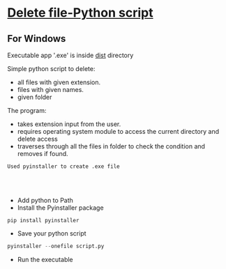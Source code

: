 # [Delete file-Python script](https://github.com/sthsuyash/Delete-file-Script/blob/main/deleteScript.py)
## For Windows

Executable app '.exe' is inside [dist](https://github.com/sthsuyash/Delete-file-Script/tree/main/dist) directory

Simple python script to delete:

- all files with given extension.
- files with given names.
- given folder

The program:

- takes extension input from the user.
- requires operating system module to access the current directory and delete access
- traverses through all the files in folder to check the condition and removes if found.

```
Used pyinstaller to create .exe file
```
<br/><br/>

- Add python to Path
- Install the Pyinstaller package

```terminal
pip install pyinstaller
```

- Save your python script

```python
pyinstaller --onefile script.py
```

- Run the executable
